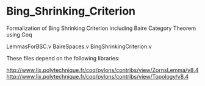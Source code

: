 # Bing_Shrinking_Criterion
Formalization of Bing Shrinking Criterion including Baire Category Theorem using Coq

LemmasForBSC.v
BaireSpaces.v
BingShrinkingCriterion.v

These files depend on the following libraries:

http://www.lix.polytechnique.fr/coq/pylons/contribs/view/ZornsLemma/v8.4
http://www.lix.polytechnique.fr/coq/pylons/contribs/view/Topology/v8.4

